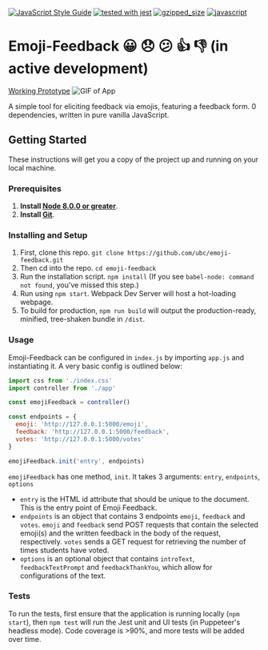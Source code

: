 [![JavaScript Style Guide](https://img.shields.io/badge/code_style-standard-brightgreen.svg)](https://standardjs.com)
[![tested with jest](https://img.shields.io/badge/tested_with-jest-99424f.svg)](https://github.com/facebook/jest)
[![gzipped_size](https://img.shields.io/badge/gzip%20size-6.4kB-green.svg)](https://img.shields.io/badge/gzip%20size-6.4kB-green.svg)
[![javascript](https://img.shields.io/badge/javascript-vanilla-green.svg)](http://vanilla-js.com/)

# Emoji-Feedback 😀 😞 😕 👍 👎 (in active development)

[Working Prototype](https://jsfiddle.net/justin0022/pd4oczva/18/)
![GIF of App](emoji-feedback.gif)

A simple tool for eliciting feedback via emojis, featuring a feedback form. 0 dependencies, written in pure vanilla JavaScript.

## Getting Started

These instructions will get you a copy of the project up and running on your local machine.

### Prerequisites

1. **Install [Node 8.0.0 or greater](https://nodejs.org)**.
2. **Install [Git](https://git-scm.com/downloads)**.

### Installing and Setup

1. First, clone this repo. `git clone https://github.com/ubc/emoji-feedback.git`
1. Then cd into the repo. `cd emoji-feedback`
1. Run the installation script. `npm install` (If you see `babel-node: command not found`, you've missed this step.)
1. Run using `npm start`. Webpack Dev Server will host a hot-loading webpage.
1. To build for production, `npm run build` will output the production-ready, minified, tree-shaken bundle in `/dist`.

### Usage
Emoji-Feedback can be configured in `index.js` by importing `app.js` and instantiating it.
A very basic config is outlined below:
```javascript
import css from './index.css'
import controller from './app'

const emojiFeedback = controller()

const endpoints = {
  emoji: 'http://127.0.0.1:5000/emoji',
  feedback: 'http://127.0.0.1:5000/feedback',
  votes: 'http://127.0.0.1:5000/votes'
}

emojiFeedback.init('entry', endpoints)
```
`emojiFeedback` has one method, `init`.
It takes 3 arguments: `entry`, `endpoints`, `options`
* `entry` is the HTML id attribute that should be unique to the document. This is the entry point of Emoji Feedback.
* `endpoints` is an object that contains 3 endpoints `emoji`, `feedback` and `votes`. `emoji` and `feedback` send POST requests that contain the selected emoji(s) and the written feedback in the body of the request, respectively. `votes` sends a GET request for retrieving the number of times students have voted.
* `options` is an optional object that contains `introText`, `feedbackTextPrompt` and `feedbackThankYou`, which allow for configurations of the text.

### Tests
To run the tests, first ensure that the application is running locally (`npm start`), then `npm test` will run the Jest unit and UI tests (in Puppeteer's headless mode).
Code coverage is >90%, and more tests will be added over time.
